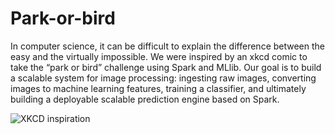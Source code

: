 # Park-or-bird
In computer science, it can be difficult to explain the difference between the easy and the virtually impossible. We were inspired by an xkcd comic to take the “park or bird” challenge using Spark and MLlib. Our goal is to build a scalable system for image processing: ingesting raw images, converting images to machine learning features, training a classifier, and ultimately building a deployable scalable prediction engine based on Spark.

<img align="center" src="http://imgs.xkcd.com/comics/tasks.png" alt="XKCD inspiration">
